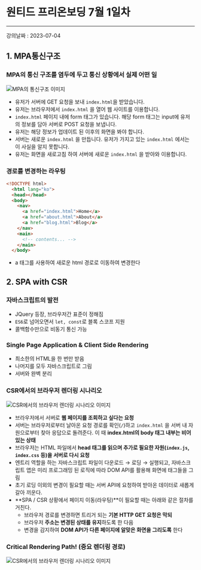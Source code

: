 
# 원티드 프리온보딩 7월 1일차 
***
강의날짜 : 2023-07-04
## 1. MPA통신구조

### MPA의 통신 구조를 염두에 두고 통신 상황에서 실제 어떤 일
![MPA의 통신구조 이미지](/image/1day/image01.png)
  - 유저가 서버에 GET 요청을 보내 `index.html`을 받았습니다.
  - 유저는 브라우저에서 `index.html` 을 열어 웹 사이트를 이용합니다.
  - `index.html` 페이지 내에 form 태그가 있습니다. 해당 form 태그는 input에 유저의 정보를 담아 서버로 POST 요청을 보냅니다. 
  - 유저는 해당 정보가 업데이트 된 이후의 화면을 봐야 합니다.
  - 서버는 새로운 `index.html` 을 만듭니다. 유저가 가지고 있는 `index.html` 에서는 이 사실을 알지 못합니다.
  - 유저는 화면을 새로고침 하여 서버에 새로운 `index.html` 을 받아와 이용합니다.

### 경로를 변경하는 라우팅
``` html
<!DOCTYPE html>
  <html lang="ko">
  <head></head>
  <body>
    <nav>
      <a href="index.html">Home</a>
      <a href="about.html">About</a>
      <a href="blog.html">Blog</a>
    </nav>
    <main>
      <!-- contents... -->
    </main>
  </body>
```
- a 태그를 사용하여 새로운 html 경로로 이동하여 변경한다

## 2. SPA with CSR

### 자바스크립트의 발전
  - JQuery 등장, 브라우저간 표준이 정해짐
  - `ES6`로 넘어오면서 `let, const`로 블록 스코프 지원
  - 콜백함수만으로 비동기 통신 가능

### Single Page Application & Client Side Rendering
  - 최소한의 HTML을 한 번만 받음
  - 나머지를 모두 자바스크립트로 그림
  - 서버와 완벽 분리

### CSR에서의 브라우저 렌더링 시나리오
![CSR에서의 브라우저 렌더링 시나리오 이미지](/image/1day/image02.png)
  - 브라우저에서 서버로 **웹 페이지를 조회하고 싶다는 요청**
  -  서버는 브라우저로부터 날아온 요청 경로를 확인(`/`)하고 `index.html` 을 서버 내 자원으로부터 찾아 응답으로 돌려준다. 이 때 **index.html의 body 태그 내부는 비어있는 상태**
  - 브라우저는 HTML 파일에서 **head 태그를 읽으며 추가로 필요한 자원(`index.js`, `index.css` 등)을 서버로 다시 요청**
  - 엔트리 역할을 하는 자바스크립트 파일이 다운로드 → 로딩 → 실행되고, 자바스크립트 앱은 미리 프로그래밍 된 로직에 따라 DOM API를 활용해 화면에 태그들을 그림
  - 초기 로딩 이외의 변경이 필요할 때는 서버 API에 요청하여 받아온 데이터로 새롭게 갈아 끼운다.
  - **SPA / CSR 상황에서 페이지 이동(라우팅)**이 필요할 때는 아래와 같은 절차를 거친다.
     - 브라우저 경로를 변경하면 트리거 되는 **기본 HTTP GET 요청은 막되**
     - 브라우저 **주소는 변경된 상태를 유지**하도록 한 다음
     - 변경을 감지하여 **DOM API가 다른 페이지에 알맞은 화면을 그리도록** 한다

### Critical Rendering Path! (중요 렌더링 경로)
![CSR에서의 브라우저 렌더링 시나리오 이미지](/image/1day/image03.png)